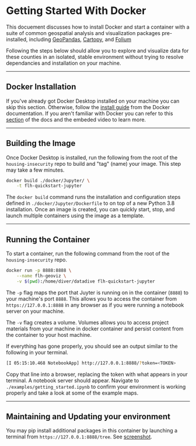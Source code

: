 # Getting Started With Docker

This docuement discusses how to install Docker and start a container with a suite of common geospatial analysis and visualization packages pre-installed, including [GeoPandas](https://geopandas.org/gallery/index.html), [Cartopy](https://scitools.org.uk/cartopy/docs/latest/gallery/index.html), and [Folium](https://geopandas.org/gallery/polygon_plotting_with_folium.html)

Following the steps below should allow you to explore and visualize data for these counties in an isolated, stable environment without trying to resolve dependancies and installation on your machine.

------

## Docker Installation

If you've already got Docker Desktop installed on your machine you can skip this section. Otherwise, follow the [install guide](https://docs.docker.com/get-docker) from the Docker documentation. If you aren't familiar with Docker you can refer to this [section](https://docs.docker.com/get-started/#what-is-a-container) of the docs and the embeded video to learn more.

------

## Building the Image

Once Docker Desktop is installed, run the following from the root of the `housing-insecurity` repo to build and "tag" (name) your image. This step may take a few minutes.

```bash
docker build ./docker/Jupyter/ \
    -t flh-quickstart-jupyter
```

The `docker build` command runs the installation and configuration steps defined in `./docker/Jupyter/Dockerfile` to on top of a new Python 3.8 installation. Once an image is created, you can quickly start, stop, and launch multiple containers using the image as a template.

------

## Running the Container

To start a container, run the following command from the root of the `housing-insecurity` repo.

```bash
docker run -p 8888:8888 \
    --name flh-geoviz \
    -v $(pwd):/home/diver/datadive flh-quickstart-jupyter
```

The `-p` flag maps the port that Juyter is running on in the container (`8888`) to your machine's port `8888`. This allows you to access the container from `https://127.0.0.1:8888` in any browser as if you were running a notebook server on your machine.

The `-v` flag creates a volume. Volumes allows you to access project materials from your machine in docker container and persist content from the container to your host machine.

If everything has gone properly, you should see an output similar to the following in your terminal.

```bash
[I 05:15:10.468 NotebookApp] http://127.0.0.1:8888/?token=<TOKEN>
```

Copy that line into a browser, replacing the token with what appears in your terminal. A notebook server should appear. Navigate to `./examples/getting_started.ipynb` to confirm your environment is working properly and take a look at some of the example maps.

------

## Maintaining and Updating your environment

You may pip install additional packages in this container by launching a terminal from `https://127.0.0.1:8888/tree`. See [screenshot](https://tljh.jupyter.org/en/latest/_images/new-terminal-button3.png).
